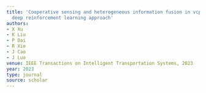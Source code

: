 ```yaml
---
title: 'Cooperative sensing and heterogeneous information fusion in vcps: A multi-agent
  deep reinforcement learning approach'
authors:
- X Xu
- K Liu
- P Dai
- R Xie
- J Cao
- J Luo
venue: IEEE Transactions on Intelligent Transportation Systems, 2023
year: 2023
type: journal
source: scholar
---
```

